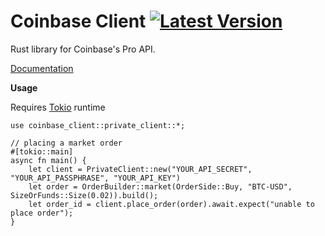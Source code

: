 # Coinbase Client [![Latest Version]][crates.io]
Rust library for Coinbase's Pro API.

[Documentation](https://docs.rs/coinbase-client/0.1.1/coinbase_client/)

[Latest Version]: https://img.shields.io/badge/Version-0.1.2-green
[crates.io]: https://crates.io/crates/coinbase_client


**Usage**

Requires [Tokio](https://github.com/tokio-rs/tokio) runtime
```
use coinbase_client::private_client::*;

// placing a market order
#[tokio::main] 
async fn main() {
    let client = PrivateClient::new("YOUR_API_SECRET", "YOUR_API_PASSPHRASE", "YOUR_API_KEY")
    let order = OrderBuilder::market(OrderSide::Buy, "BTC-USD", SizeOrFunds::Size(0.02)).build();
    let order_id = client.place_order(order).await.expect("unable to place order");
}
```

